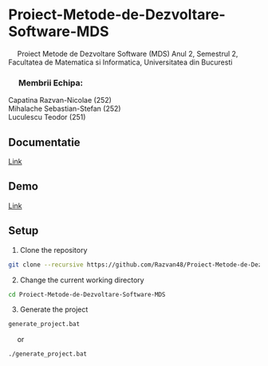 ﻿# Proiect-Metode-de-Dezvoltare-Software-MDS

&emsp; Proiect Metode de Dezvoltare Software (MDS) Anul 2, Semestrul 2, Facultatea de Matematica si Informatica, Universitatea din Bucuresti <br/>

### &emsp; Membrii Echipa: <br/>
Capatina Razvan-Nicolae ($252$) <br/> 
Mihalache Sebastian-Stefan ($252$) <br/>
Luculescu Teodor ($251$) <br/>

## Documentatie
[Link](https://github.com/Razvan48/Proiect-Metode-de-Dezvoltare-Software-MDS/wiki)

## Demo
[Link](https://www.youtube.com/watch?v=Z8xyivNPW1I) 

## Setup
1. Clone the repository
```sh
git clone --recursive https://github.com/Razvan48/Proiect-Metode-de-Dezvoltare-Software-MDS
```

2. Change the current working directory
```sh
cd Proiect-Metode-de-Dezvoltare-Software-MDS
```

3. Generate the project
```sh
generate_project.bat
```
&emsp; or <br/>
```sh
./generate_project.bat
```
